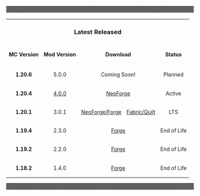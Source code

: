 <p><img src="https://raw.githubusercontent.com/MomentariyModder/branding/main/sites/site/line.png" alt="" /></p>
<table><tbody>
    <tr>
        <td colspan="5"><h3 align="center">Latest Released</h3></td>
    </tr>
    <tr>
        <td><h4 align="center">MC Version</h4></td>
        <td><h4 align="center">Mod Version</h4></td>
        <td colspan="2"><h4 align="center">Download</h4></td>
		<td><h4 align="center">Status</h4></td>
    </tr>
	<tr>
        <td><p align="center"><b>1.20.6</b></p></td>
        <td><p align="center">5.0.0</p></td>
        <td colspan="2"><p align="center">Coming Soon!</p></td>
		<td><p align="center">Planned</p></td>
    </tr>
	<tr>
        <td><p align="center"><b>1.20.4</b></p></td>
        <td><p align="center"><a href="https://momentariymodder.xyz/blog/nvh-4.0.0">4.0.0</a></p></td>
        <td colspan="2"><p align="center"><a href="https://github.com/MomentariyModder/release/blob/main/Supported/night_vision_helmets/neoforge/1.20.4/%5BNeoForge%201.20.4%5DNight%20Vision%20Helmets%5B4.0.0%5D.jar">NeoForge</a></p></td>
        <td><p align="center">Active</p></td>
	</tr>
    <tr>
        <td><p align="center"><b>1.20.1</b></p></td>
        <td><p align="center">3.0.1</p></td>
        <td><p align="center"><a href="https://github.com/MomentariyModder/release/blob/main/Supported/night_vision_helmets/forge/1.20.1/%5BNeoLexForge%201.20.1%5DNight%20Vision%20Helmets%5B3.0.1%5D.jar">NeoForge/Forge</a></p></td>
        <td><p align="center"><a href="https://github.com/MomentariyModder/release/blob/main/Supported/night_vision_helmets/fabric/1.20.1/%5BFabricQuilt%201.20.1%5DNight%20Vision%20Helmets%5B3.0.1%5D.jar">Fabric/Quilt</a></p></td>
		<td><p align="center">LTS</p></td>
    </tr>
    <tr>
        <td><p align="center"><b>1.19.4</b></p></td>
        <td><p align="center">2.3.0</p></td>
        <td colspan="2"><p align="center"><a href="https://github.com/MomentariyModder/release/blob/main/Supported/night_vision_helmets/forge/1.19.4/%5BForge%201.19.4%5DNight%20Vision%20Helmets%5B2.3.0%5D.jar">Forge</a></p></td>
		<td><p align="center">End of Life</p></td>
    </tr>
    <tr>
        <td><p align="center"><b>1.19.2</b></p></td>
        <td><p align="center">2.2.0</p></td>
        <td colspan="2"><p align="center"><a href="https://github.com/MomentariyModder/release/blob/main/Supported/night_vision_helmets/forge/1.19.2/%5BForge%201.19.2%5DNight%20Vision%20Helmets%5B2.2.0%5D.jar">Forge</a></p></td>
		<td><p align="center">End of Life</p></td>
    </tr>
    <tr>
        <td><p align="center"><b>1.18.2</b></p></td>
        <td><p align="center">1.4.0</p></td>
        <td colspan="2"><p align="center"><a href="https://github.com/MomentariyModder/release/blob/main/Supported/night_vision_helmets/forge/1.18.2/%5B1.18.2%5DNight%20Vision%20Helmets%5B1.0.0%5D.jar">Forge</a></p></td>
		<td><p align="center">End of Life</p></td>
    </tr></tbody>
</table>
<p><img src="https://raw.githubusercontent.com/MomentariyModder/branding/main/sites/site/line.png" alt="" /></p>